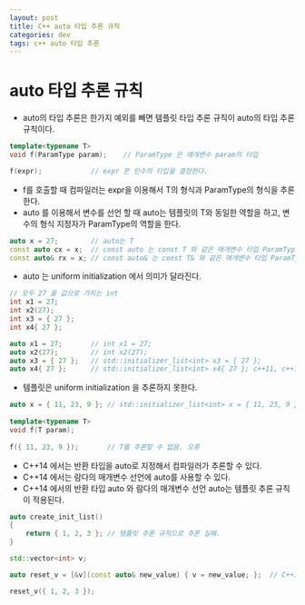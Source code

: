 ```yaml
---
layout: post
title: C++ auto 타입 추론 규칙
categories: dev
tags: c++ auto 타입 추론
---
```


# auto 타입 추론 규칙

 - auto의 타입 추론은 한가지 예외를 빼면 템플릿 타입 추론 규칙이 auto의 타입 추론 규칙이다.

```c++
template<typename T>
void f(ParamType param);	// ParamType 은 매개변수 param의 타입

f(expr);			// expr 은 인수의 타입을 결정한다.
```

 - f를 호출할 때 컴파일러는 expr을 이용해서 T의 형식과 ParamType의 형식을 추론한다.
 - auto 를 이용해서 변수를 선언 할 때 auto는 템플릿의 T와 동일한 역할을 하고, 변수의 형식 지정자가 ParamType의 역할을 한다. 
 
```c++
auto x = 27;		// auto는 T
const auto cx = x;	// const auto 는 const T 와 같은 매개변수 타입 ParamType
const auto& rx = x;	// const auto& 는 const T& 와 같은 매개변수 타입 ParamType
```

 - auto 는 uniform initialization 에서 의미가 달라진다.

```c++
// 모두 27 을 값으로 가지는 int
int x1 = 27;
int x2(27);
int x3 = { 27 };
int x4{ 27 };
```

```c++
auto x1 = 27;		// int x1 = 27;
auto x2(27);		// int x2(27);
auto x3 = { 27 };	// std::initializer_list<int> x3 = { 27 };
auto x4{ 27 };		// std::initializer_list<int> x4{ 27 }; c++11, c++14까지.. 이후에는 int x4{ 27 };
```

 - 템플릿은 uniform initialization 을 추론하지 못한다. 
 
```c++
auto x = { 11, 23, 9 };	// std::initializer_list<int> x = { 11, 23, 9 };
 
template<typename T>
void f(T param);
 
f({ 11, 23, 9 });		// T를 추론할 수 없음. 오류
```

 - C++14 에서는 반환 타입을 auto로 지정해서 컴파일러가 추론할 수 있다.
 - C++14 에서는 람다의 매개변수 선언에 auto를 사용할 수 있다.
 - C++14 에서의 반환 타입 auto 와 람다의 매개변수 선언 auto는 템플릿 추론 규칙이 적용된다.
 
```c++
auto create_init_list()
{
	return { 1, 2, 3 };	// 템플릿 추론 규칙으로 추론 실패.
}

std::vector<int> v;

auto reset_v = [&v](const auto& new_value) { v = new_value; };	// C++14

reset_v({ 1, 2, 3 });
```
